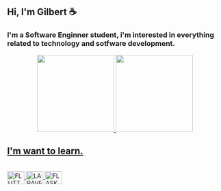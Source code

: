 ## Hi, I'm Gilbert ☕
### I'm a Software Enginner student, i'm interested in everything related to technology and sotfware development.

<div align="center">
  <a href="https://github.com/Gilberto-Guzman">
  <img height="180em" src="https://github-readme-stats.vercel.app/api?username=Gilberto-Guzman&show_icons=true&theme=algolia&include_all_commits=true&count_private=true"/>
  <img height="180em" src="https://github-readme-stats.vercel.app/api/top-langs/?username=Gilberto-Guzman&layout=compact&langs_count=7&theme=algolia"/>
</div>

## I'm want to learn.
<div style="display: inline_block"><br>               
  <img align="center" alt="FLUTTER" height="30" width="40" src="https://cdn.jsdelivr.net/gh/devicons/devicon/icons/flutter/flutter-original.svg">
  <img align="center" alt="LARAVEL" height="30" width="40" src="https://cdn.jsdelivr.net/gh/devicons/devicon/icons/laravel/laravel-plain.svg">
  <img align="center" alt="FLASK" height="30" width="40" src="https://cdn.jsdelivr.net/gh/devicons/devicon/icons/flask/flask-original.svg">
</div>
 






<!--
**Gilberto-Guzman/Gilberto-Guzman** is a ✨ _special_ ✨ repository because its `README.md` (this file) appears on your GitHub profile.

favorite software 

Here are some ideas to get you started:

- 🔭 I’m currently working on ...
- 🌱 I’m currently learning ...
- 👯 I’m looking to collaborate on ...
- 🤔 I’m looking for help with ...
- 💬 Ask me about ...
- 📫 How to reach me: ...
- 😄 Pronouns: ...
- ⚡ Fun fact: ...
-->
